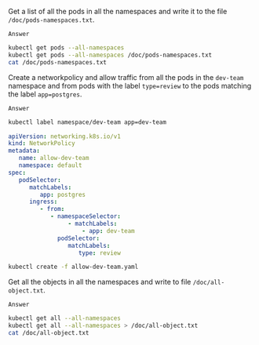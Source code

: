 Get a list of all the pods in all the namespaces and write it to the file `/doc/pods-namespaces.txt`.

`Answer`
```bash
kubectl get pods --all-namespaces
kubectl get pods --all-namespaces /doc/pods-namespaces.txt
cat /doc/pods-namespaces.txt
```

Create a networkpolicy and allow traffic from all the pods in the `dev-team` namespace and from pods with the label `type=review` to the pods matching the label `app=postgres`.

`Answer`
```bash
kubectl label namespace/dev-team app=dev-team
```
```yaml
apiVersion: networking.k8s.io/v1
kind: NetworkPolicy
metadata:
   name: allow-dev-team
   namespace: default
spec:
   podSelector:
      matchLabels:
         app: postgres
      ingress:
         - from:
            - namespaceSelector:
                 - matchLabels:
                     - app: dev-team
              podSelector:
                 matchLabels:
                    type: review 
```
```bash
kubectl create -f allow-dev-team.yaml
```

Get all the objects in all the namespaces and write to file `/doc/all-object.txt`.

`Answer`
```bash
kubectl get all --all-namespaces
kubectl get all --all-namespaces > /doc/all-object.txt
cat /doc/all-object.txt
```